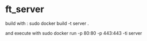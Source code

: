 # ft_server

build with : sudo docker build -t server .

and execute with sudo docker run -p 80:80 -p 443:443 -ti server
